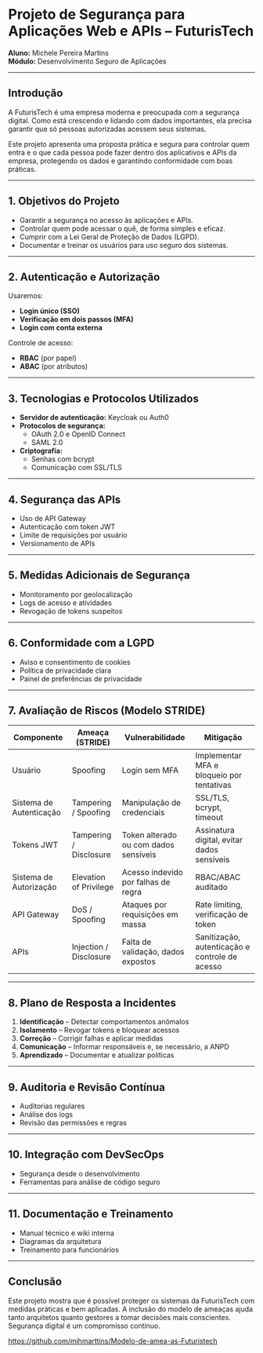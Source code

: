# Projeto de Segurança para Aplicações Web e APIs – FuturisTech

**Aluno:** Michele Pereira Martins  
**Módulo:** Desenvolvimento Seguro de Aplicações

---

## Introdução
A FuturisTech é uma empresa moderna e preocupada com a segurança digital. Como está crescendo e lidando com dados importantes, ela precisa garantir que só pessoas autorizadas acessem seus sistemas.

Este projeto apresenta uma proposta prática e segura para controlar quem entra e o que cada pessoa pode fazer dentro dos aplicativos e APIs da empresa, protegendo os dados e garantindo conformidade com boas práticas.

---

## 1. Objetivos do Projeto
- Garantir a segurança no acesso às aplicações e APIs.
- Controlar quem pode acessar o quê, de forma simples e eficaz.
- Cumprir com a Lei Geral de Proteção de Dados (LGPD).
- Documentar e treinar os usuários para uso seguro dos sistemas.

---

## 2. Autenticação e Autorização
Usaremos:
- **Login único (SSO)**
- **Verificação em dois passos (MFA)**
- **Login com conta externa**

Controle de acesso:
- **RBAC** (por papel)
- **ABAC** (por atributos)

---

## 3. Tecnologias e Protocolos Utilizados
- **Servidor de autenticação:** Keycloak ou Auth0
- **Protocolos de segurança:**
  - OAuth 2.0 e OpenID Connect
  - SAML 2.0
- **Criptografia:**
  - Senhas com bcrypt
  - Comunicação com SSL/TLS

---

## 4. Segurança das APIs
- Uso de API Gateway
- Autenticação com token JWT
- Limite de requisições por usuário
- Versionamento de APIs

---

## 5. Medidas Adicionais de Segurança
- Monitoramento por geolocalização
- Logs de acesso e atividades
- Revogação de tokens suspeitos

---

## 6. Conformidade com a LGPD
- Aviso e consentimento de cookies
- Política de privacidade clara
- Painel de preferências de privacidade

---

## 7. Avaliação de Riscos (Modelo STRIDE)

| Componente              | Ameaça (STRIDE)        | Vulnerabilidade                            | Mitigação                                  |
|------------------------|------------------------|--------------------------------------------|---------------------------------------------|
| Usuário                | Spoofing               | Login sem MFA                              | Implementar MFA e bloqueio por tentativas   |
| Sistema de Autenticação| Tampering / Spoofing   | Manipulação de credenciais                 | SSL/TLS, bcrypt, timeout                    |
| Tokens JWT             | Tampering / Disclosure | Token alterado ou com dados sensíveis      | Assinatura digital, evitar dados sensíveis  |
| Sistema de Autorização | Elevation of Privilege | Acesso indevido por falhas de regra        | RBAC/ABAC auditado                          |
| API Gateway            | DoS / Spoofing         | Ataques por requisições em massa           | Rate limiting, verificação de token         |
| APIs                   | Injection / Disclosure | Falta de validação, dados expostos         | Sanitização, autenticação e controle de acesso |

---

## 8. Plano de Resposta a Incidentes
1. **Identificação** – Detectar comportamentos anômalos
2. **Isolamento** – Revogar tokens e bloquear acessos
3. **Correção** – Corrigir falhas e aplicar medidas
4. **Comunicação** – Informar responsáveis e, se necessário, a ANPD
5. **Aprendizado** – Documentar e atualizar políticas

---

## 9. Auditoria e Revisão Contínua
- Auditorias regulares
- Análise dos logs
- Revisão das permissões e regras

---

## 10. Integração com DevSecOps
- Segurança desde o desenvolvimento
- Ferramentas para análise de código seguro

---

## 11. Documentação e Treinamento
- Manual técnico e wiki interna
- Diagramas da arquitetura
- Treinamento para funcionários

---

## Conclusão
Este projeto mostra que é possível proteger os sistemas da FuturisTech com medidas práticas e bem aplicadas. A inclusão do modelo de ameaças ajuda tanto arquitetos quanto gestores a tomar decisões mais conscientes. Segurança digital é um compromisso contínuo.

https://github.com/mihmarttins/Modelo-de-amea-as-Futuristech
